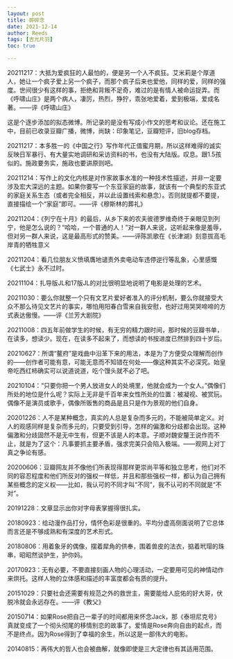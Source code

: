 ```yaml
---
layout: post
title: 碎碎念
date: 2021-12-14
author: Reeds
tags: [吉光片羽]
toc: true

---
```


20211217：大抵为爱疯狂的人最怕的，便是另一个人不疯狂。艾米莉是个厚道人，她让一个疯子爱上另一个疯子，而那个疯子后来也爱他，同样的爱，同样的强度。世间很少有这样的事，拒绝和背叛不足奇，难过的是有情人被命运捉弄。而《呼啸山庄》是两个病人，凄厉，热烈，狰狞，乖张地爱着，爱到极端，爱成名著。——评《呼啸山庄》

<!--- more ---> 

这是个逐步添加的拟态微博。所记录的是没有写成小作文的思考和议论。还在施工中，目前已收录豆瓣广播，微博，尚缺：印象笔记，豆瓣短评，旧blog存档。

20211217：本多胜一的《中国之行》写作年代正值蜜月期，所以这样难得的诚实反映日军暴行、有大量实地调研和采访资料的书，也没有大陆版。叹息。跟1.5孩似的。施政要务实，施政也要讲原则吧。

20211214：写作上的文化内核是对作家故事水准的一种技术性描述，并非一定要涉及宏大深远的主题。如果你要写一个东亚家庭的故事，就该有一个典型的东亚式的家庭关系生态（或者完全相反，并以此设置线索和悬念）。否则就提都不要提，直接描绘一个“家庭”即可。——评《穆斯林的葬礼》

20211204：《列宁在十月》的最后，从乡下来的农夫彼德罗维奇终于亲眼见到列宁，他是怎么说的？“哈哈，一个普通的人！”对一群人来说，这听起来像是羞辱，但对另一群人来说，这是最高形式的赞美。——评陈凯歌在《长津湖》刻意拔高毛岸青的牺牲意义

20211204：看几位朋友义愤填膺地谴责外卖电动车违停逆行等乱象，心里感慨《七武士》永不过时。

20211104：扎导版JL和17版JL的对比很明显地说明了电影是处理的艺术。

20211030：要么你就整一个只有文艺片爱好者准入的评分机制，要么你就接受大众不那么待见文艺片的事实，哪怕用阳春白雪来自我安慰，也好过用哭哭啼啼的方式表达傲慢。——评《兰芳大剧院》

20211008：四五年前做学生的时候，有无穷的精力跟时间，那时候的豆瓣书单，在读多，想读少。现在，在读多不起来了，而想读的书按进度已然排到四十岁后。

20210627：所谓“鳌府”是戏曲中沿革下来的用法，本是为了方便受众理解而创作的——创作者可能有意，可能无意而不知错在何处——像这种其实不必深究。始皇帝吃西红柿确实可以说道说道，吃个馒头就不必了吧。

20210104：“只要你把一个男人放进女人的处境里，他就会成为一个女人。”偶像们所处的地位是什么呢？实际上无非是千百年来女性所处的位置：被凝视、被赏玩。偶像不是演员或歌手，偶像所贩售的商品是且只是作为景观的他们自身。

20201226：人不是某种概念，真实的人总是复杂而多元的，不能被简单定义。对人的观感同样是复杂而多元的，只要受到引导，怎样的偏激和分歧都会出现。这种偏激和分歧固然不是无中生有，但更不该是人的本意。子顺对魏安釐王说作而不止，就是为了这个：凡事要抓主要矛盾，强求完美只会陷入极端。——观网上对丁真之争论有感。

20200606：豆瓣网友并不像他们所表现得那样更崇尚平等和独立思考，他们对不同的容忍程度和他们所反对的强权一样低，并且和那些强权一样，都认为自己拥有某些概念的定义权——比如，我认可的不同才叫“不同”，我不认可的不同就是“不对”。

20191228：文章显示出你对字母表掌握得很扎实。

20180923：给动漫作品打分，情怀色彩是很重的。平均分虚高侧面说明了它总体而言还是不够成熟和有深度的艺术形式。

20180806：用着象牙的偶像，摆着犀角的供奉，围着兽皮的法衣，掂着玳瑁的珠串，昭昭然谈护生，护你妈。

20170923：无有必要，不要直接刻画人物的心理活动，一定要用可见的神情动作来烘托。这样人物的立体感和描述的丰富度都会有质的提升。

20151029：只要社会还需要有规范之外的救世主，需要能给人庇佑的好大哥，伏脱冷就会永远存在。——评《教父》

20150714：如果Rose把自己一辈子的时间都用来怀念Jack，那《泰坦尼克号》真就变成了一个彻头彻尾的移情别恋的故事了。爱情是Rose奔向自由的起点，而不是终点。因为Rose得到了幸福的余生，所以这是一部伟大的电影。

20140815：再伟大的哲人也会被曲解，就像即使是三大定律也有其适用范围。



